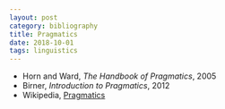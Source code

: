 ```yaml
---
layout: post
category: bibliography
title: Pragmatics
date: 2018-10-01
tags: linguistics
---
```


* Horn and Ward, *The Handbook of Pragmatics*, 2005
* Birner, *Introduction to Pragmatics*, 2012
* Wikipedia, [Pragmatics](https://en.m.wikipedia.org/wiki/Pragmatics)
